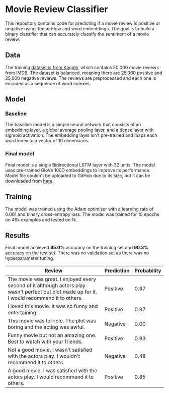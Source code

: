 # Movie Review Classifier

This repository contains code for predicting if a movie review is positive or negative using TensorFlow and word embeddings. The goal is to build a binary classifier that can accurately classify the sentiment of a movie review.

## Data

The training [dataset is from Kaggle](https://www.kaggle.com/datasets/lakshmi25npathi/imdb-dataset-of-50k-movie-reviews), which contains 50,000 movie reviews from IMDB. The dataset is balanced, meaning there are 25,000 positive and 25,000 negative reviews. The reviews are preprocessed and each one is encoded as a sequence of word indexes.

## Model

### Baseline
The baseline model is a simple neural network that consists of an embedding layer, a global average pooling layer, and a dense layer with sigmoid activation. The embedding layer isn't pre-trained and maps each word index to a vector of 10 dimensions.

### Final model
Final model is a single Bidirectional LSTM layer with 32 units. The model uses pre-trained GloVe 100D embeddings to improve its performance. Model file couldn't be uploaded to GitHub due to its size, but it can be downloaded from [here](https://drive.google.com/file/d/1ETyYk8NZlcWjNMmfrvTAId4PJJhNl4pT/view?usp=sharing).

## Training

The model was trained using the Adam optimizer with a learning rate of 0.001 and binary cross-entropy loss. The model was trained for 10 epochs on 49k examples and tested on 1k.

## Results

Final model achieved **95.0%** accuracy on the training set and **90.3%** accuracy on the test set. There was no validation set as there was no hyperparameter tuning.

| Review | Prediction | Probability |
|--------|------------|-------------|
| The movie was great. I enjoyed every second of it although actors play wasn't perfect but plot made up for it. I would recommend it to others. | Positive | 0.97 |
| I loved this movie. It was so funny and entertaining. | Positive | 0.97 |
| This movie was terrible. The plot was boring and the acting was awful. | Negative | 0.00 |
| Funny movie but not an amazing one. Best to watch with your friends. | Positive | 0.93 |
| Not a good movie. I wasn't satisfied with the actors play. I wouldn't recommend it to others. | Negative | 0.48 |
| A good movie. I was satisfied with the actors play. I would recommend it to others. | Positive | 0.85 |